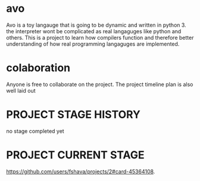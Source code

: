 # avo
Avo is a toy langauge that is going to be dynamic and written in python 3. the interpreter wont be
complicated as real langaguges like python and others. This is a project to learn how compilers function and therefore better understanding of how real programming langaguges are implemented.

# colaboration
Anyone is free to collaborate on the project. The project timeline plan is also well laid out

# PROJECT STAGE HISTORY
no stage completed yet

# PROJECT CURRENT STAGE
https://github.com/users/fshava/projects/2#card-45364108.
